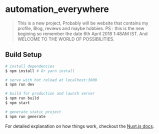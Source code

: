 # automation_everywhere

> This is a new project, Probably will be website that contains my profile, Blog, reviews and maybe hobbies. PS : this is the new begining so remember the date 6th April 2018 1:48AM IST. And WELCOME TO THE WORLD OF POSSIBILITIES. 

## Build Setup

``` bash
# install dependencies
$ npm install # Or yarn install

# serve with hot reload at localhost:3000
$ npm run dev

# build for production and launch server
$ npm run build
$ npm start

# generate static project
$ npm run generate
```

For detailed explanation on how things work, checkout the [Nuxt.js docs](https://github.com/nuxt/nuxt.js).
